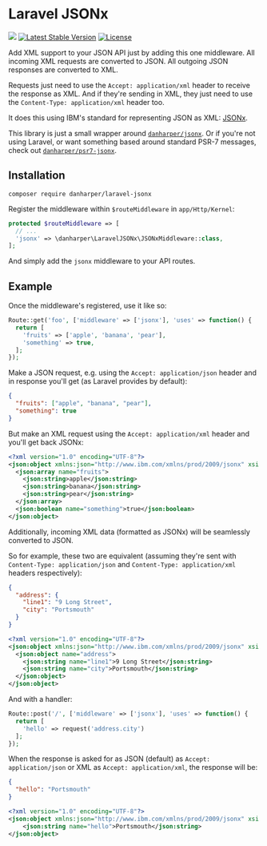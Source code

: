 # Laravel JSONx

[![](https://api.travis-ci.org/danharper/LaravelJSONx.svg)](https://travis-ci.org/danharper/LaravelJSONx) [![Latest Stable Version](https://poser.pugx.org/danharper/laravel-jsonx/v/stable)](https://packagist.org/packages/danharper/laravel-jsonx) [![License](https://poser.pugx.org/danharper/laravel-jsonx/license)](https://packagist.org/packages/danharper/laravel-jsonx)

Add XML support to your JSON API just by adding this one middleware. All incoming XML requests are converted to JSON. All outgoing JSON responses are converted to XML.

Requests just need to use the `Accept: application/xml` header to receive the response as XML. And if they're sending in XML, they just need to use the `Content-Type: application/xml` header too.

It does this using IBM's standard for representing JSON as XML: [JSONx](https://tools.ietf.org/html/draft-rsalz-jsonx-00).

This library is just a small wrapper around [`danharper/jsonx`](https://github.com/danharper/jsonx). Or if you're not using Laravel, or want something based around standard PSR-7 messages, check out [`danharper/psr7-jsonx`](https://github.com/danharper/psr7-jsonx).

## Installation

```
composer require danharper/laravel-jsonx
```

Register the middleware within `$routeMiddleware` in `app/Http/Kernel`:

```php
protected $routeMiddleware => [
  // ...
  'jsonx' => \danharper\LaravelJSONx\JSONxMiddleware::class,
];
```

And simply add the `jsonx` middleware to your API routes.

## Example

Once the middleware's registered, use it like so:

```php
Route::get('foo', ['middleware' => ['jsonx'], 'uses' => function() {
  return [
    'fruits' => ['apple', 'banana', 'pear'],
    'something' => true,
  ];
});
```

Make a JSON request, e.g. using the `Accept: application/json` header and in response you'll get (as Laravel provides by default):

```json
{
  "fruits": ["apple", "banana", "pear"],
  "something": true
}
```

But make an XML request using the `Accept: application/xml` header and you'll get back JSONx:

```xml
<?xml version="1.0" encoding="UTF-8"?>
<json:object xmlns:json="http://www.ibm.com/xmlns/prod/2009/jsonx" xsi:schemaLocation="http://www.datapower.com/schemas/json jsonx.xsd" xmlns:xsi="http://www.w3.org/2001/XMLSchema-instance">
  <json:array name="fruits">
    <json:string>apple</json:string>
    <json:string>banana</json:string>
    <json:string>pear</json:string>
  </json:array>
  <json:boolean name="something">true</json:boolean>
</json:object>
```

Additionally, incoming XML data (formatted as JSONx) will be seamlessly converted to JSON.

So for example, these two are equivalent (assuming they're sent with `Content-Type: application/json` and `Content-Type: application/xml` headers respectively):

```json
{
  "address": {
    "line1": "9 Long Street",
    "city": "Portsmouth"
  }
}
```

```xml
<?xml version="1.0" encoding="UTF-8"?>
<json:object xmlns:json="http://www.ibm.com/xmlns/prod/2009/jsonx" xsi:schemaLocation="http://www.datapower.com/schemas/json jsonx.xsd" xmlns:xsi="http://www.w3.org/2001/XMLSchema-instance">
  <json:object name="address">
    <json:string name="line1">9 Long Street</json:string>
    <json:string name="city">Portsmouth</json:string>
  </json:object>
</json:object>
```

And with a handler:

```php
Route::post('/', ['middleware' => ['jsonx'], 'uses' => function() {
  return [
    'hello' => request('address.city')
  ];
});
```

When the response is asked for as JSON (default) as `Accept: application/json` or XML as `Accept: application/xml`, the response will be:

```json
{
  "hello": "Portsmouth"
}
```

```xml
<?xml version="1.0" encoding="UTF-8"?>
<json:object xmlns:json="http://www.ibm.com/xmlns/prod/2009/jsonx" xsi:schemaLocation="http://www.datapower.com/schemas/json jsonx.xsd" xmlns:xsi="http://www.w3.org/2001/XMLSchema-instance">
	<json:string name="hello">Portsmouth</json:string>
</json:object>
```


